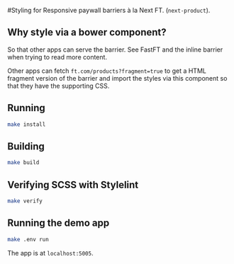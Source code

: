 #Styling for Responsive paywall barriers à la Next FT. (`next-product`).

## Why style via a bower component?

So that other apps can serve the barrier. See FastFT and the inline barrier when trying to read more content.

Other apps can fetch `ft.com/products?fragment=true` to get a HTML fragment version of the barrier and import the styles via this component so that they have the supporting CSS.

## Running
```sh
make install
```

## Building
```sh
make build
```

## Verifying SCSS with Stylelint
```sh
make verify
```

## Running the demo app
```sh
make .env run
```
The app is at `localhost:5005`.

